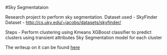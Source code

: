 #Sky Segmentataion

Research project to perform sky segmentation. Dataset used - SkyFinder
Dataset - http://cs.uky.edu/~jacobs/datasets/skyfinder/

Steps - Perform clustering using Kmeans
	XGBoost classifier to predict clusters using transient attributes
	Sky Segmentation model for each cluster

The writeup on it can be found [here](https://github.com/vardanagarwal/SIH/blob/master/Segmentation%20(4).pdf)
